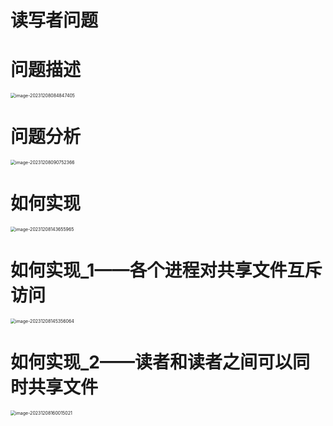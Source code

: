 # 读写者问题



# 问题描述

<img src="https://cvp.oss-cn-shanghai.aliyuncs.com/picgo/202312080848273.png" alt="image-20231208084847405" style="zoom:50%;" />



# 问题分析

<img src="https://cvp.oss-cn-shanghai.aliyuncs.com/picgo/202312080907622.png" alt="image-20231208090752366" style="zoom:50%;" />



# 如何实现

<img src="https://cvp.oss-cn-shanghai.aliyuncs.com/picgo/202312081436167.png" alt="image-20231208143655965" style="zoom:50%;" />



# 如何实现_1——各个进程对共享文件互斥访问

<img src="https://cvp.oss-cn-shanghai.aliyuncs.com/picgo/202312081453203.png" alt="image-20231208145356064" style="zoom:50%;" />



# 如何实现_2——读者和读者之间可以同时共享文件

<img src="https://cvp.oss-cn-shanghai.aliyuncs.com/picgo/202312081600369.png" alt="image-20231208160015021" style="zoom:50%;" />



# 
